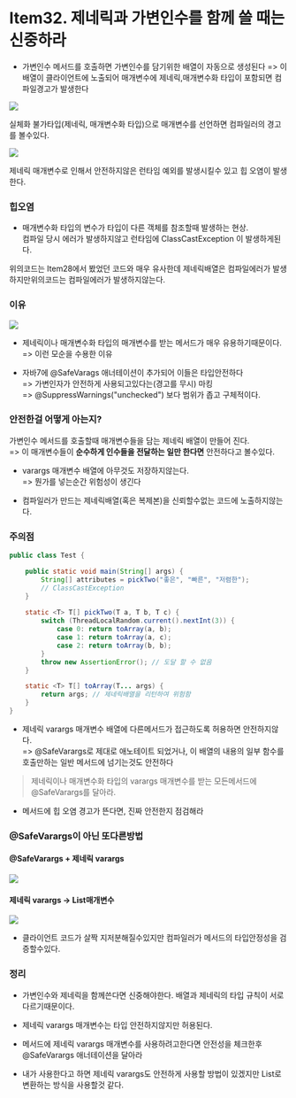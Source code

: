 # Item32. 제네릭과 가변인수를 함께 쓸 때는 신중하라

- 가변인수 메서드를 호출하면 가변인수를 담기위한 배열이 자동으로 생성된다
=> 이 배열이 클라이언트에 노출되어 매개변수에 제네릭,매개변수화 타입이 포함되면 컴파일경고가 발생한다   
   
![](https://velog.velcdn.com/images/rodlsdyd/post/9bba9d95-d4c6-4df2-b5d9-cc9eee60e0fe/image.png)
   
실체화 불가타입(제네릭, 매개변수화 타입)으로 매개변수를 선언하면 컴파일러의 경고를 볼수있다.


![](https://velog.velcdn.com/images/rodlsdyd/post/c3dc3dc0-589f-41f0-bb9f-76279f52458c/image.png)

제네릭 매개변수로 인해서 안전하지않은 런타임 예외를 발생시킬수 있고 힙 오염이 발생한다. 

### 힙오염

- 매개변수화 타입의 변수가 타입이 다른 객체를 참조할때 발생하는 현상.    
컴파일 당시 에러가 발생하지않고 런타임에 ClassCastException 이 발생하게된다.



위의코드는 Item28에서 봤었던 코드와 매우 유사한데 제네릭배열은 컴파일에러가 발생하지만위의코드는 컴파일에러가 발생하지않는다. 



### 이유
![](https://velog.velcdn.com/images/rodlsdyd/post/f44730a7-fbdc-438e-8c14-0736b3cbfeb9/image.png)

- 제네릭이나 매개변수화 타입의 매개변수를 받는 메서드가 매우 유용하기때문이다.
=> 이런 모순을 수용한 이유

- 자바7에 @SafeVarags 애너테이션이 추가되어 이들은 타입안전하다    
=> 가변인자가 안전하게 사용되고있다는(경고를 무시) 마킹   
=> @SuppressWarnings("unchecked") 보다 범위가 좁고 구체적이다.    

### 안전한걸 어떻게 아는지?
가변인수 메서드를 호출할때 매개변수들을 담는 제네릭 배열이 만들어 진다.    
=> 이 매개변수들이 **순수하게 인수들을 전달하는 일만 한다면** 안전하다고 볼수있다.

- varargs 매개변수 배열에 아무것도 저장하지않는다.   
=> 뭔가를 넣는순간 위험성이 생긴다

- 컴파일러가 만드는 제네릭배열(혹은 복제본)을 신뢰할수없는 코드에 노출하지않는다.

### 주의점

```java
public class Test {

    public static void main(String[] args) {
        String[] attributes = pickTwo("좋은", "빠른", "저렴한"); 
        // ClassCastException 
    }
    
    static <T> T[] pickTwo(T a, T b, T c) {
        switch (ThreadLocalRandom.current().nextInt(3)) {
            case 0: return toArray(a, b);
            case 1: return toArray(a, c);
            case 2: return toArray(b, b);
        }
        throw new AssertionError(); // 도달 할 수 없음
    }

    static <T> T[] toArray(T... args) {
        return args; // 제네릭배열을 리턴하여 위험함
    }
}
```

- 제네릭 varargs 매개변수 배열에 다른메서드가 접근하도록 허용하면 안전하지않다.   
=> @SafeVarargs로 제대로 애노테이트 되었거나, 이 배열의 내용의 일부 함수를 호출만하는 일반 메서드에 넘기는것도 안전하다 

> 제네릭이나 매개변수화 타입의 varargs 매개변수를 받는 모든메서드에 @SafeVarargs를 달아라.

- 메서드에 힙 오염 경고가 뜬다면, 진짜 안전한지 점검해라

### @SafeVarargs이 아닌 또다른방법

#### @SafeVarargs + 제네릭 varargs
![](https://velog.velcdn.com/images/rodlsdyd/post/165e75d1-82f1-4aa3-90c1-05c61932740f/image.png)

#### 제네릭 varargs -> List매개변수

![](https://velog.velcdn.com/images/rodlsdyd/post/e1ca1f6a-ba95-4835-b75f-29c4db085b72/image.png)

- 클라이언트 코드가 살짝 지저분해질수있지만 컴파일러가 메서드의 타입안정성을 검증할수있다.



### 정리

- 가변인수와 제네릭을 함께쓴다면 신중해야한다. 배열과 제네릭의 타입 규칙이 서로 다르기때문이다.

- 제네릭 varargs 매개변수는 타입 안전하지않지만 허용된다. 

- 메서드에 제네릭 varargs 매개변수를 사용하려고한다면 안전성을 체크한후 @SafeVarargs 애너테이션을 달아라 

- 내가 사용한다고 하면 제네릭 varargs도 안전하게 사용할 방법이 있겠지만 List로 변환하는 방식을 사용할것 같다.
